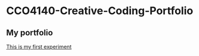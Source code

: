 # CCO4140-Creative-Coding-Portfolio

## My portfolio

[This is my first experiment](Experiment1.md)


